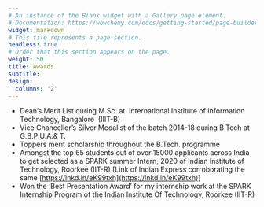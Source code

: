 ```yaml
---
# An instance of the Blank widget with a Gallery page element.
# Documentation: https://wowchemy.com/docs/getting-started/page-builder/
widget: markdown
# This file represents a page section.
headless: true
# Order that this section appears on the page.
weight: 50
title: Awards
subtitle:
design:
  columns: '2'
---
```

- Dean’s Merit List during M.Sc. at  International Institute of Information Technology, Bangalore  (IIIT-B)
- Vice Chancellor’s Silver Medalist of the batch 2014-18 during B.Tech at G.B.P.U.A.& T.
- Toppers merit scholarship throughout the B.Tech. programme 
- Amongst the top 65 students out of over 15000 applicants across India to get selected as a SPARK summer Intern, 2020 of Indian Institute of Technology, Roorkee (IIT-R) [Link of Indian Express corroborating the same [https://lnkd.in/eK99txh](https://lnkd.in/eK99txh)]
- Won the ‘Best Presentation Award’ for my internship work at the SPARK Internship Program of the Indian Institute Of Technology, Roorkee (IIT-R)
